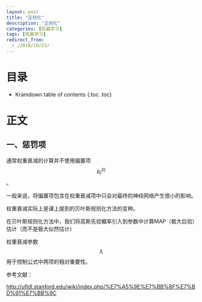 ```yaml
---
layout: post
title: "正则化"
description: "正则化"
categories: [机器学习]
tags: [机器学习]
redirect_from:
  - /2018/10/23/
---
```


# 目录

* Kramdown table of contents
{:toc .toc}

# 正文

## 一、惩罚项

通常权重衰减的计算并不使用偏置项$$b_i^{(l)}$$。

一般来说，将偏置项包含在权重衰减项中只会对最终的神经网络产生很小的影响。

权重衰减实际上是课上提到的贝叶斯规则化方法的变种。

在贝叶斯规则化方法中，我们将高斯先验概率引入到参数中计算MAP（极大后验）估计（而不是极大似然估计）

权重衰减参数 $$\lambda $$ 用于控制公式中两项的相对重要性。



参考文献：

http://ufldl.stanford.edu/wiki/index.php/%E7%A5%9E%E7%BB%8F%E7%BD%91%E7%BB%9C